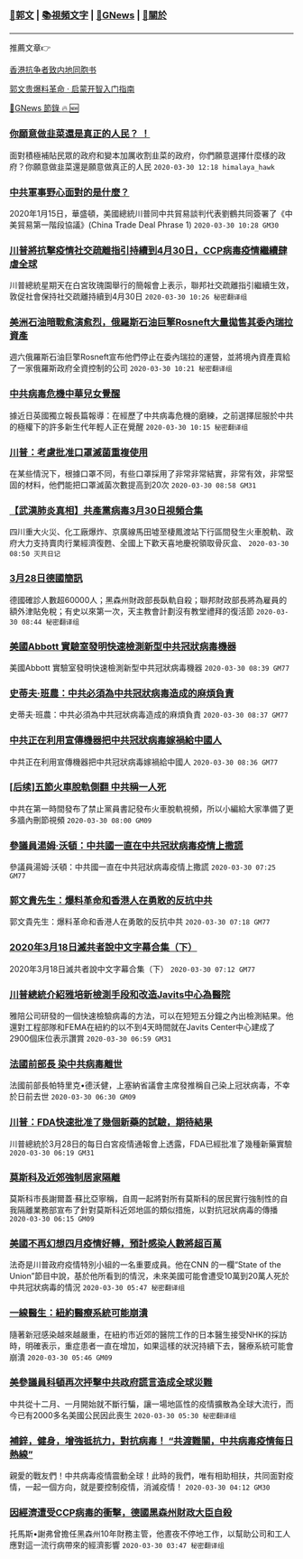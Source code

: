 ###  [:eagle:郭文](https://github.com/ourhimalayas/txt) | [:books:視頻文字](https://github.com/ourhimalayas/txt/blob/master/content/README.md) | [:newspaper:GNews](https://github.com/ourhimalayas/txt/blob/master/content/gnews/README.md) | [:pray:關於](https://github.com/ourhimalayas/home/tree/master/about)
---

推薦文章:point_right:

[香港抗争者致内地同胞书](https://github.com/ourhimalayas/news/blob/master/2019/08/a_letter_from_the_hong_kong_people.md)

[郭文贵爆料革命 · 启蒙开智入门指南](https://github.com/ourhimalayas/txt/issues/1)

[:newspaper:GNews 節錄 :fire: :new:](https://github.com/ourhimalayas/txt/blob/master/content/gnews/README.md) 



### [你願意做韭菜還是真正的人民？ ！](/content/gnews/1/README.md)

面對積極補貼民眾的政府和變本加厲收割韭菜的政府，你們願意選擇什麼樣的政府？你願意做韭菜還是願意做真正的人民  `2020-03-30 12:18 himalaya_hawk`

### [中共軍事野心面對的是什麼？](/content/gnews/2/README.md)

2020年1月15日，華盛頓，美國總統川普同中共貿易談判代表劉鶴共同簽署了《中美貿易第一階段協議》(China Trade Deal Phrase 1)  `2020-03-30 10:28 GM30`

### [川普將抗擊疫情社交疏離指引持續到4月30日，CCP病毒疫情繼續肆虐全球](/content/gnews/3/README.md)

川普總統星期天在白宮玫瑰園舉行的簡報會上表示，聯邦社交疏離指引繼續生效，敦促社會保持社交疏離持續到4月30日  `2020-03-30 10:26 秘密翻译组`

### [美洲石油暗戰愈演愈烈，俄羅斯石油巨擎Rosneft大量拋售其委內瑞拉資產](/content/gnews/4/README.md)

週六俄羅斯石油巨擎Rosneft宣布他們停止在委內瑞拉的運營，並將境內資產賣給了一家俄羅斯政府全資控制的公司  `2020-03-30 10:21 秘密翻译组`

### [中共病毒危機中華兒女覺醒](/content/gnews/5/README.md)

據近日英國獨立報長篇報導：在經歷了中共病毒危機的磨練，之前選擇屈服於中共的極權下的許多新生代年輕人正在覺醒  `2020-03-30 10:15 秘密翻译组`

### [川普：考慮批准口罩滅菌重複使用](/content/gnews/6/README.md)

在某些情況下，根據口罩不同，有些口罩採用了非常非常結實，非常有效，非常堅固的材料，他們能把口罩滅菌次數提高到20次  `2020-03-30 08:58 GM31`

### [【武漢肺炎真相】共產黨病毒3月30日視頻合集](/content/gnews/7/README.md)

四川重大火災、化工廠爆炸、京廣線馬田墟至棲鳳渡站下行區間發生火車脫軌、政府大力支持賣肉行業經濟復甦、全國上下歡天喜地慶祝領取骨灰盒、  `2020-03-30 08:50 灭共日记`

### [3月28日德國簡訊](/content/gnews/8/README.md)

德國確診人數超60000人；黑森州財政部長臥軌自殺；聯邦財政部長將為雇員的額外津貼免稅；有史以來第一次，天主教會計劃沒有教堂禮拜的復活節  `2020-03-30 08:44 秘密翻译组`

### [美國Abbott 實驗室發明快速檢測新型中共冠狀病毒機器](/content/gnews/9/README.md)

美國Abbott 實驗室發明快速檢測新型中共冠狀病毒機器  `2020-03-30 08:39 GM77`

### [史蒂夫·班農：中共必須為中共冠狀病毒造成的麻煩負責](/content/gnews/10/README.md)

史蒂夫·班農：中共必須為中共冠狀病毒造成的麻煩負責  `2020-03-30 08:37 GM77`

### [中共正在利用宣傳機器把中共冠狀病毒嫁禍給中國人](/content/gnews/11/README.md)

中共正在利用宣傳機器把中共冠狀病毒嫁禍給中國人  `2020-03-30 08:36 GM77`

### [[后续]五節火車脫軌側翻 中共稱一人死](/content/gnews/12/README.md)

中共在第一時間發布了禁止黨員書記發布火車脫軌視頻，所以小編給大家準備了更多牆內刪節視頻  `2020-03-30 08:00 GM09`

### [參議員湯姆·沃頓：中共國一直在中共冠狀病毒疫情上撒謊](/content/gnews/13/README.md)

參議員湯姆·沃頓：中共國一直在中共冠狀病毒疫情上撒謊  `2020-03-30 07:25 GM77`

### [郭文貴先生：爆料革命和香港人在勇敢的反抗中共](/content/gnews/14/README.md)

郭文貴先生：爆料革命和香港人在勇敢的反抗中共  `2020-03-30 07:18 GM77`

### [2020年3月18日滅共者說中文字幕合集（下）](/content/gnews/15/README.md)

2020年3月18日滅共者說中文字幕合集（下）  `2020-03-30 07:12 GM77`

### [川普總統介紹雅培新檢測手段和改造Javits中心為醫院](/content/gnews/16/README.md)

雅陪公司研發的一個快速檢驗病毒的方法，可以在短短五分鐘之內出檢測結果。他還對工程部隊和FEMA在紐約的以不到4天時間就在Javits Center中心建成了2900個床位表示讚賞  `2020-03-30 06:59 GM31`

### [法國前部長 染中共病毒離世](/content/gnews/17/README.md)

法國前部長帕特里克•德沃健，上塞納省議會主席發推稱自己染上冠狀病毒，不幸於日前去世  `2020-03-30 06:30 GM09`

### [川普：FDA快速批准了幾個新藥的試驗，期待結果](/content/gnews/18/README.md)

川普總統於3月28日的每日白宮疫情通報會上透露，FDA已經批准了幾種新藥實驗  `2020-03-30 06:19 GM31`

### [莫斯科及近郊強制居家隔離](/content/gnews/19/README.md)

莫斯科市長謝爾蓋·蘇比亞寧稱，自周一起將對所有莫斯科的居民實行強制性的自我隔離業務部宣布了針對莫斯科近郊地區的類似措施，以對抗冠狀病毒的傳播  `2020-03-30 06:15 GM09`

### [美國不再幻想四月疫情好轉，預計感染人數將超百萬](/content/gnews/20/README.md)

法奇是川普政府疫情特別小組的一名重要成員。他在CNN 的一欄“State of the Union”節目中說，基於他所看到的情況，未來美國可能會遭受10萬到20萬人死於中共冠狀病毒的情況  `2020-03-30 05:47 秘密翻译组`

### [一線醫生：紐約醫療系統可能崩潰](/content/gnews/21/README.md)

隨著新冠感染越來越嚴重，在紐約市近郊的醫院工作的日本醫生接受NHK的採訪時，明確表示，重症患者一直在增加，如果這樣的狀況持續下去，醫療系統可能會崩潰  `2020-03-30 05:46 GM09`

### [美參議員科頓再次抨擊中共政府謊言造成全球災難](/content/gnews/22/README.md)

中共從十二月、一月開始就不斷行騙，讓一場地區性的疫情擴散為全球大流行，而今已有2000多名美國公民因此喪生  `2020-03-30 05:30 秘密翻译组`

### [補鋅，健身，增強抵抗力，對抗病毒！ “共渡難關，中共病毒疫情每日熱線”](/content/gnews/23/README.md)

親愛的戰友們！中共病毒疫情震動全球！此時的我們，唯有相助相扶，共同面對疫情，一起一個方向，就是要控制疫情，消滅疫情！  `2020-03-30 04:12 GM30`

### [因經濟遭受CCP病毒的衝擊，德國黑森州財政大臣自殺](/content/gnews/24/README.md)

托馬斯•謝弗曾擔任黑森州10年財務主管，他晝夜不停地工作，以幫助公司和工人應對這一流行病帶來的經濟影響  `2020-03-30 03:47 秘密翻译组`

